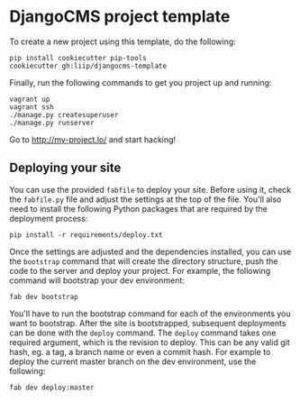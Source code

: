 DjangoCMS project template
==========================

To create a new project using this template, do the following:

    pip install cookiecutter pip-tools
    cookiecutter gh:liip/djangocms-template

Finally, run the following commands to get you project up and running:

    vagrant up
    vagrant ssh
    ./manage.py createsuperuser
    ./manage.py runserver

Go to http://my-project.lo/ and start hacking!

Deploying your site
-------------------

You can use the provided `fabfile` to deploy your site. Before using it, check
the `fabfile.py` file and adjust the settings at the top of the file. You'll
also need to install the following Python packages that are required by the
deployment process:

    pip install -r requirements/deploy.txt

Once the settings are adjusted and the dependencies installed, you can use the
`bootstrap` command that will create the directory structure, push the code to
the server and deploy your project. For example, the following command will
bootstrap your dev environment:

    fab dev bootstrap

You'll have to run the bootstrap command for each of the environments you want
to bootstrap. After the site is bootstrapped, subsequent deployments can be
done with the `deploy` command. The `deploy` command takes one required
argument, which is the revision to deploy. This can be any valid git hash, eg.
a tag, a branch name or even a commit hash. For example to deploy the current
master branch on the dev environment, use the following:

    fab dev deploy:master
